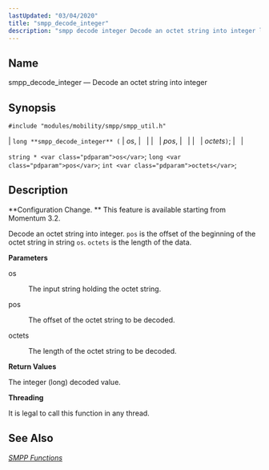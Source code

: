 ```yaml
---
lastUpdated: "03/04/2020"
title: "smpp_decode_integer"
description: "smpp decode integer Decode an octet string into integer long smpp decode integer os pos octets string os long pos int octets Configuration Change This feature is available starting from Momentum 3 2 Decode an octet string into integer pos is the offset of the beginning of the octet string..."
---
```


<a name="apis.smpp_decode_integer"></a> 
## Name

smpp_decode_integer — Decode an octet string into integer

## Synopsis

`#include "modules/mobility/smpp/smpp_util.h"`

| `long **smpp_decode_integer** (` | <var class="pdparam">os</var>, |   |
|   | <var class="pdparam">pos</var>, |   |
|   | <var class="pdparam">octets</var>`)`; |   |

`string * <var class="pdparam">os</var>`;
`long <var class="pdparam">pos</var>`;
`int <var class="pdparam">octets</var>`;<a name="idp61263360"></a> 
## Description

**Configuration Change. ** This feature is available starting from Momentum 3.2.

Decode an octet string into integer. `pos` is the offset of the beginning of the octet string in string `os`. `octets` is the length of the data.

**<a name="idp61267664"></a> Parameters**

<dl class="variablelist">

<dt>os</dt>

<dd>

The input string holding the octet string.

</dd>

<dt>pos</dt>

<dd>

The offset of the octet string to be decoded.

</dd>

<dt>octets</dt>

<dd>

The length of the octet string to be decoded.

</dd>

</dl>

**<a name="idp61274096"></a> Return Values**

The integer (long) decoded value.

**<a name="idp61275024"></a> Threading**

It is legal to call this function in any thread.

<a name="idp61276128"></a> 
## See Also

[*SMPP Functions*](/momentum/3/3-api/smpp)